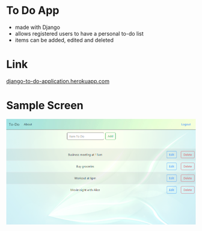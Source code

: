 # To Do App
* made with Django
* allows registered users to have a personal to-do list
* items can be added, edited and deleted

# Link
[django-to-do-application.herokuapp.com](https://django-to-do-application.herokuapp.com)

# Sample Screen
![IMG](assets/screen.png)

